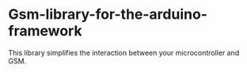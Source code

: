 # Gsm-library-for-the-arduino-framework
This library simplifies the interaction between your microcontroller and GSM. 
